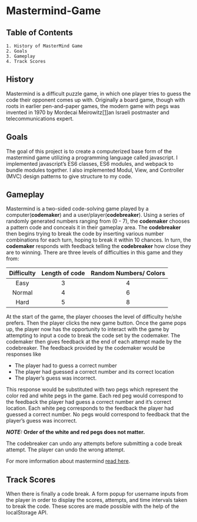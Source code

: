 # Mastermind-Game

## Table of Contents

    1. History of MasterMind Game
    2. Goals
    3. Gameplay
    4. Track Scores

## History

Mastermind is a difficult puzzle game, in which one player tries to guess the code their opponent comes up with. Originally a board game, though with roots in earlier pen-and-paper games, the modern game with pegs was invented in 1970 by Mordecai Meirowitz[[1]]an Israeli postmaster and telecommunications expert.

## Goals

The goal of this project is to create a computerized base form of the mastermind game utilizing a programming language called javascript. I implemented javascript’s ES6 classes, ES6 modules, and webpack to bundle modules together. I also implemented Modul, View, and Controller (MVC) design patterns to give structure to my code.

## Gameplay

Mastermind is a two-sided code-solving game played by a computer(**codemaker**) and a user/player(**codebreaker**). Using a series of randomly generated numbers ranging from (0 - 7), the **codemaker** chooses a pattern code and conceals it in their gameplay area. The **codebreaker** then begins trying to break the code by inserting various number combinations for each turn, hoping to break it within 10 chances. In turn, the **codemaker** responds with feedback telling the **codebreaker** how close they are to winning. There are three levels of difficulties in this game and they from:

| Difficulty | Length of code | Random Numbers/ Colors |
| :--------: | :------------: | :--------------------: |
|    Easy    |       3        |           4            |
|   Normal   |       4        |           6            |
|    Hard    |       5        |           8            |

At the start of the game, the player chooses the level of difficulty he/she prefers. Then the player clicks the new game button. Once the game pops up, the player now has the opportunity to interact with the game by attempting to input a code to break the code set by the codemaker. The codemaker then gives feedback at the end of each attempt made by the codebreaker. The feedback provided by the codemaker would be responses like

- The player had to guess a correct number
- The player had guessed a correct number and its correct location
- The player’s guess was incorrect.

This response would be substituted with two pegs which represent the color red and white pegs in the game. Each red peg would correspond to the feedback the player had guess a correct number and it’s correct location. Each white peg corresponds to the feedback the player had guessed a correct number. No pegs would correspond to feedback that the player’s guess was incorrect.

**_NOTE:_** **Order of the white and red pegs does not matter.**

The codebreaker can undo any attempts before submitting a code break attempt. The player can undo the wrong attempt.

For more imformation about mastermind [read here][2].

## Track Scores

When there is finally a code break. A form popup for username inputs from the player in order to display the scores, attempts, and time intervals taken to break the code. These scores are made possible with the help of the localStorage API.

[1]: https://en.wikipedia.org/wiki/Mordecai_Meirowitz
[2]: https://www.wikihow.com/Play-Mastermind
